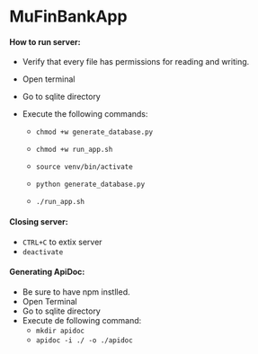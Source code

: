 # MuFinBankApp

#### How to run server:
* Verify that every file has permissions for reading and writing.
* Open terminal 
* Go to sqlite directory
* Execute the following commands:

    - `chmod +w generate_database.py`
    - `chmod +w run_app.sh`

    - `source venv/bin/activate`
    - `python generate_database.py`
    - `./run_app.sh`

#### Closing server:
- `CTRL+C` to extix server
- `deactivate`


#### Generating ApiDoc:
* Be sure to have npm instlled.
* Open Terminal
* Go to sqlite directory
* Execute de following command:
    - `mkdir apidoc`
    - `apidoc -i ./ -o ./apidoc`
